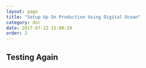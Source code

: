 ```yaml
---
layout: page
title: "Setup Up On Production Using Digital Ocean"
category: doc
date: 2017-07-22 15:08:19
order: 2
---
```


## Testing Again